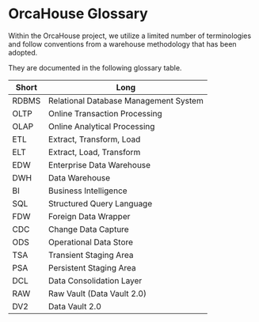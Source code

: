# OrcaHouse Glossary

Within the OrcaHouse project, we utilize a limited number of terminologies and follow conventions from a warehouse methodology that has been adopted.

They are documented in the following glossary table.

| Short | Long                                  |
|-------|---------------------------------------|
| RDBMS | Relational Database Management System | 
| OLTP  | Online Transaction Processing         | 
| OLAP  | Online Analytical Processing          |
| ETL   | Extract, Transform, Load              | 
| ELT   | Extract, Load, Transform              | 
| EDW   | Enterprise Data Warehouse             | 
| DWH   | Data Warehouse                        | 
| BI    | Business Intelligence                 | 
| SQL   | Structured Query Language             | 
| FDW   | Foreign Data Wrapper                  | 
| CDC   | Change Data Capture                   | 
| ODS   | Operational Data Store                | 
| TSA   | Transient Staging Area                |
| PSA   | Persistent Staging Area               |
| DCL   | Data Consolidation Layer              |
| RAW   | Raw Vault  (Data Vault 2.0)           |
| DV2   | Data Vault 2.0                        |
